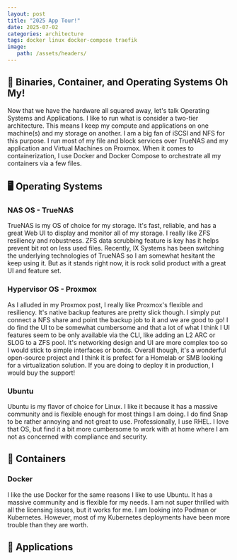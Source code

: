 ```yaml
---
layout: post
title: "2025 App Tour!"
date: 2025-07-02
categories: architecture 
tags: docker linux docker-compose traefik
image:
   path: /assets/headers/
---
```


## 🤔 Binaries, Container, and Operating Systems Oh My!

Now that we have the hardware all squared away, let's talk Operating Systems and Applications. I like to run what is consider a two-tier architecture. This means I keep my compute and applications on one machine(s) and my storage on another. I am a big fan of iSCSI and NFS for this purpose. I run most of my file and block services over TrueNAS and my application and Virtual Machines on Proxmox. When it comes to containerization, I use Docker and Docker Compose to orchestrate all my containers via a few files. 


## 🖥️ Operating Systems

### NAS OS - TrueNAS
TrueNAS is my OS of choice for my storage. It's fast, reliable, and has a great Web UI to display and monitor all of my storage. I really like ZFS resiliency and robustness. ZFS data scrubbing feature is key has it helps prevent bit rot on less used files. Recently, IX Systems has been switching the underlying technologies of TrueNAS so I am somewhat hesitant the keep using it. But as it stands right now, it is rock solid product with a great UI and feature set.

### Hypervisor OS - Proxmox
As I alluded in my Proxmox post, I really like Proxmox's flexible and resiliency. It's native backup features are pretty slick though. I simply put connect a NFS share and point the backup job to it and we are good to go! I do find the UI to be somewhat cumbersome and that a lot of what I think I UI features seem to be only available via the CLI, like adding an L2 ARC or SLOG to a ZFS pool. It's networking design and UI are more complex too so I would stick to simple interfaces or bonds. Overall though, it's a wonderful open-source project and I think it is prefect for a Homelab or SMB looking for a virtualization solution. If you are doing to deploy it in production, I would buy the support! 

### Ubuntu
Ubuntu is my flavor of choice for Linux. I like it because it has a massive community and is flexible enough for most things I am doing. I do find Snap to be rather annoying and not great to use. Professionally, I use RHEL. I love that OS, but find it a bit more cumbersome to work with at home where I am not as concerned with compliance and security. 

## 🐳 Containers

### Docker
I like the use Docker for the same reasons I like to use Ubuntu. It has a massive community and is flexible for my needs. I am not super thrilled with all the licensing issues, but it works for me. I am looking into Podman or Kubernetes. However, most of my Kubernetes deployments have been more trouble than they are worth. 

## 📲 Applications


